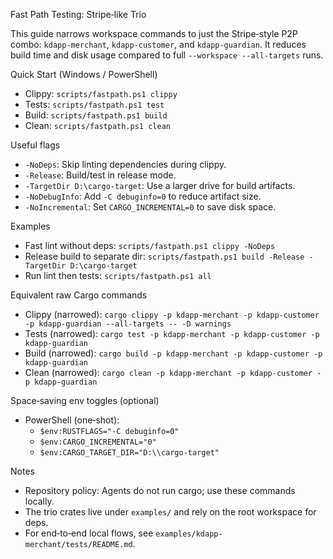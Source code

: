 Fast Path Testing: Stripe‑like Trio

This guide narrows workspace commands to just the Stripe‑style P2P combo:
`kdapp-merchant`, `kdapp-customer`, and `kdapp-guardian`. It reduces build time
and disk usage compared to full `--workspace --all-targets` runs.

Quick Start (Windows / PowerShell)
- Clippy: `scripts/fastpath.ps1 clippy`
- Tests: `scripts/fastpath.ps1 test`
- Build: `scripts/fastpath.ps1 build`
- Clean: `scripts/fastpath.ps1 clean`

Useful flags
- `-NoDeps`: Skip linting dependencies during clippy.
- `-Release`: Build/test in release mode.
- `-TargetDir D:\cargo-target`: Use a larger drive for build artifacts.
- `-NoDebugInfo`: Add `-C debuginfo=0` to reduce artifact size.
- `-NoIncremental`: Set `CARGO_INCREMENTAL=0` to save disk space.

Examples
- Fast lint without deps: `scripts/fastpath.ps1 clippy -NoDeps`
- Release build to separate dir:
  `scripts/fastpath.ps1 build -Release -TargetDir D:\cargo-target`
- Run lint then tests: `scripts/fastpath.ps1 all`

Equivalent raw Cargo commands
- Clippy (narrowed):
  `cargo clippy -p kdapp-merchant -p kdapp-customer -p kdapp-guardian --all-targets -- -D warnings`
- Tests (narrowed):
  `cargo test -p kdapp-merchant -p kdapp-customer -p kdapp-guardian`
- Build (narrowed):
  `cargo build -p kdapp-merchant -p kdapp-customer -p kdapp-guardian`
- Clean (narrowed):
  `cargo clean -p kdapp-merchant -p kdapp-customer -p kdapp-guardian`

Space‑saving env toggles (optional)
- PowerShell (one‑shot):
  - `$env:RUSTFLAGS="-C debuginfo=0"`
  - `$env:CARGO_INCREMENTAL="0"`
  - `$env:CARGO_TARGET_DIR="D:\\cargo-target"`

Notes
- Repository policy: Agents do not run cargo; use these commands locally.
- The trio crates live under `examples/` and rely on the root workspace for deps.
- For end‑to‑end local flows, see `examples/kdapp-merchant/tests/README.md`.

